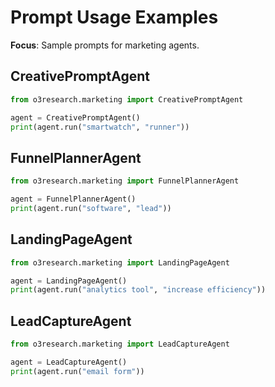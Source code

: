 # Prompt Usage Examples

**Focus**: Sample prompts for marketing agents.

## CreativePromptAgent

```python
from o3research.marketing import CreativePromptAgent

agent = CreativePromptAgent()
print(agent.run("smartwatch", "runner"))
```

## FunnelPlannerAgent

```python
from o3research.marketing import FunnelPlannerAgent

agent = FunnelPlannerAgent()
print(agent.run("software", "lead"))
```

## LandingPageAgent

```python
from o3research.marketing import LandingPageAgent

agent = LandingPageAgent()
print(agent.run("analytics tool", "increase efficiency"))
```

## LeadCaptureAgent

```python
from o3research.marketing import LeadCaptureAgent

agent = LeadCaptureAgent()
print(agent.run("email form"))
```
